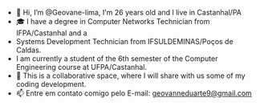 - 👋 Hi, I’m @Geovane-lima, I'm 26 years old and I live in Castanhal/PA
- 🎓 I have a degree in Computer Networks Technician from IFPA/Castanhal and a 
-    Systems Development Technician from IFSULDEMINAS/Poços de Caldas. 
-    I am currently a student of the 6th semester of the Computer Engineering course at UFPA/Castanhal.
- 💞️ This is a collaborative space, where I will share with us some of my coding development.
- 📫 Entre em contato comigo pelo E-mail: geovanneduarte9@gmail.com
<!---
Geovane-lima/Geovane-lima is a ✨ special ✨ repository because its `README.md` (this file) appears on your GitHub profile.
You can click the Preview link to take a look at your changes.
--->
